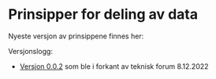# Prinsipper for deling av data

Nyeste versjon av prinsippene finnes her:

Versjonslogg:
* [Versjon 0.0.2](https://github.com/entur/datarepresentasjon/blob/0.0.2/prinsipper_for_deling_av_data/overordnede_prinsipper.md) som ble i forkant av teknisk forum 8.12.2022
